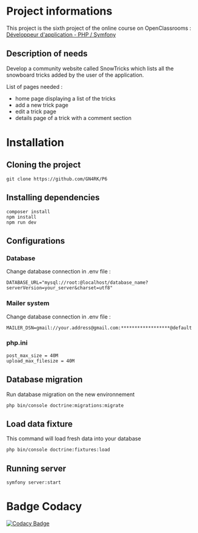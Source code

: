 # Project informations
This project is the sixth project of the online course on OpenClassrooms : [Développeur d'application - PHP / Symfony](https://openclassrooms.com/fr/paths/59-developpeur-dapplication-php-symfony)

## Description of needs
Develop a community website called SnowTricks which lists all the snowboard tricks added by the user of the application.

List of pages needed :
- home page displaying a list of the tricks
- add a new trick page
- edit a trick page
- details page of a trick with a comment section

# Installation

## Cloning the project
```
git clone https://github.com/GN4RK/P6
```

## Installing dependencies 
```
composer install
npm install
npm run dev
```

## Configurations

### Database
Change database connection in .env file : 
```
DATABASE_URL="mysql://root:@localhost/database_name?serverVersion=your_server&charset=utf8"
```

### Mailer system
Change database connection in .env file : 
```
MAILER_DSN=gmail://your.address@gmail.com:******************@default
```

### php.ini
```
post_max_size = 40M
upload_max_filesize = 40M
```

## Database migration
Run database migration on the new environnement
```
php bin/console doctrine:migrations:migrate
```

## Load data fixture
This command will load fresh data into your database
```
php bin/console doctrine:fixtures:load
```

## Running server
```
symfony server:start
```

# Badge Codacy
[![Codacy Badge](https://app.codacy.com/project/badge/Grade/c64f6314c2c14d4aa61c3692ab45182e)](https://www.codacy.com/gh/GN4RK/P6/dashboard?utm_source=github.com&amp;utm_medium=referral&amp;utm_content=GN4RK/P6&amp;utm_campaign=Badge_Grade)